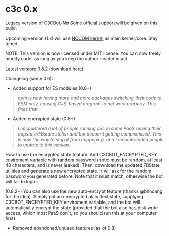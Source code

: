 # c3c 0.x

Legacy version of C3CBot.   ̷N̷o̷   Some official support will be given on this build.

Upcoming version (1.x) will use [NOCOM kernel](https://github.com/NOCOM-BOT/core) as main kernel/core. Stay tuned.

NOTE: This version is now licensed under MIT license. You can now freely modify code, as long as you keep the author header intact.

Latest version: 0.8.2 (download [here](https://github.com/c3cbot/legacy-c3cbot/releases/tag/0.8.2))

Changelog (since 0.6):
- Added support for ES modules (0.8+)

> *npm is now having more and more packages switching their code to ESM only, causing CJS-based program to not work properly. This fixes that.*

- Added encrypted state (0.8+)

> *I encountered a lot of people running c3c in some PaaS having their appstate/FBstate stolen and bot account getting compromised. This is now the way to stop it from happening, and I recommended people to update to this version.*

How to use the encrypted state feature: Add C3CBOT_ENCRYPTED_KEY enviroment variable with random password (note: must be random, at least 48 characters, and is never leaked). Then, download the updated FBState utilities and generate a new encrypted state. It will ask for the random password you generated before. Note that it must match, otherwise the bot will fail to login.

(0.8.2+) You can also use the new auto-encrypt feature (thanks @bhhoang for the idea). Simply put an unecrypted plain-text state, supplying C3CBOT_ENCRYPTED_KEY enviroment variable, and the bot will automaticially encrypt the state (provided that the bot also has disk write access, which most PaaS don't, so you should run this at your computer first).

- Removed abandoned/unused features (as of 0.8)
